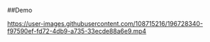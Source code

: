##Demo

https://user-images.githubusercontent.com/108715216/196728340-f97590ef-fd72-4db9-a735-33ecde88a6e9.mp4

